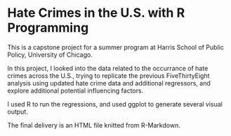 # Hate Crimes in the U.S. with R Programming
This is a capstone project for a summer program at Harris School of Public Policy, University of Chicago.

In this project, I looked into the data related to the occurrance of hate crimes across the U.S., trying to replicate the previous FiveThirtyEight analysis using updated hate crime data and additional regressors, and explore additional potential influencing factors.

I used R to run the regressions, and used ggplot to generate several visual output.

The final delivery is an HTML file knitted from R-Markdown.

